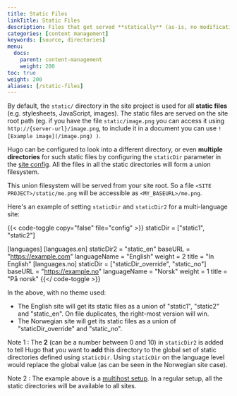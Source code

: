 ```yaml
---
title: Static Files
linkTitle: Static Files
description: Files that get served **statically** (as-is, no modification) on the site root.
categories: [content management]
keywords: [source, directories]
menu:
  docs:
    parent: content-management
    weight: 200
toc: true
weight: 200
aliases: [/static-files]
---
```


By default, the `static/` directory in the site project is used for
all **static files** (e.g. stylesheets, JavaScript, images). The static files are served on the site root path (eg. if you have the file `static/image.png` you can access it using `http://{server-url}/image.png`, to include it in a document you can use `![Example image](/image.png) )`.

Hugo can be configured to look into a different directory, or even
**multiple directories** for such static files by configuring the
`staticDir` parameter in the [site config][]. All the files in all the
static directories will form a union filesystem.

This union filesystem will be served from your site root. So a file
`<SITE PROJECT>/static/me.png` will be accessible as
`<MY_BASEURL>/me.png`.

Here's an example of setting `staticDir` and `staticDir2` for a
multi-language site:

{{< code-toggle copy="false" file="config" >}}
staticDir = ["static1", "static2"]

[languages]
[languages.en]
staticDir2 = "static_en"
baseURL = "https://example.com"
languageName = "English"
weight = 2
title = "In English"
[languages.no]
staticDir = ["staticDir_override", "static_no"]
baseURL = "https://example.no"
languageName = "Norsk"
weight = 1
title = "På norsk"
{{</ code-toggle >}}

In the above, with no theme used:

- The English site will get its static files as a union of "static1",
  "static2" and "static_en". On file duplicates, the right-most
  version will win.
- The Norwegian site will get its static files as a union of
  "staticDir_override" and "static_no".

Note 1
: The **2** (can be a number between 0 and 10) in `staticDir2` is
  added to tell Hugo that you want to **add** this directory to the
  global set of static directories defined using `staticDir`. Using
  `staticDir` on the language level would replace the global value (as
  can be seen in the Norwegian site case).

Note 2
: The example above is a [multihost setup][]. In a regular setup, all
  the static directories will be available to all sites.

[site config]: /getting-started/configuration/#all-configuration-settings
[multihost setup]: /content-management/multilingual/#configure-multilingual-multihost
